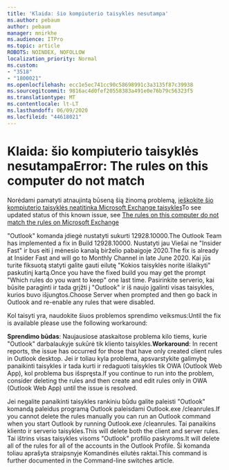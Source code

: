 ```yaml
---
title: 'Klaida: šio kompiuterio taisyklės nesutampa'
ms.author: pebaum
author: pebaum
manager: mnirkhe
ms.audience: ITPro
ms.topic: article
ROBOTS: NOINDEX, NOFOLLOW
localization_priority: Normal
ms.custom:
- "3518"
- "1800021"
ms.openlocfilehash: ecc1e5ec741cc90c58698991c3a3135f87c39938
ms.sourcegitcommit: 9816ac4d0fef20558383a491e0e76b79c56323f5
ms.translationtype: MT
ms.contentlocale: lt-LT
ms.lasthandoff: 06/09/2020
ms.locfileid: "44618021"
---
```

# <a name="error-the-rules-on-this-computer-do-not-match"></a><span data-ttu-id="566cc-102">Klaida: šio kompiuterio taisyklės nesutampa</span><span class="sxs-lookup"><span data-stu-id="566cc-102">Error: The rules on this computer do not match</span></span>

<span data-ttu-id="566cc-103">Norėdami pamatyti atnaujintą būseną šią žinomą problemą, [ieškokite šio kompiuterio taisyklės neatitinka Microsoft Exchange taisykles](https://support.office.com/article/d032e037-b224-429e-b325-633afde9b5f0)</span><span class="sxs-lookup"><span data-stu-id="566cc-103">To see updated status of this known issue, see [The rules on this computer do not match the rules on Microsoft Exchange](https://support.office.com/article/d032e037-b224-429e-b325-633afde9b5f0)</span></span>

<span data-ttu-id="566cc-104">"Outlook" komanda įdiegė nustatyti sukurti 12928.10000.</span><span class="sxs-lookup"><span data-stu-id="566cc-104">The Outlook Team has implemented a fix in Build 12928.10000.</span></span> <span data-ttu-id="566cc-105">Nustatyti jau Viešai ne "Insider Fast" ir bus eiti į mėnesio kanalą birželio pabaigoje 2020.</span><span class="sxs-lookup"><span data-stu-id="566cc-105">The fix is already at Insider Fast and will go to Monthly Channel in late June 2020.</span></span> <span data-ttu-id="566cc-106">Kai jūs turite fiksuotą statyti galite gauti eilutę "Kokios taisyklės norite išlaikyti" paskutinį kartą.</span><span class="sxs-lookup"><span data-stu-id="566cc-106">Once you have the fixed build you may get the prompt "Which rules do you want to keep" one last time.</span></span> <span data-ttu-id="566cc-107">Pasirinkite serverio, kai būsite paraginti ir tada grįžti į "Outlook" ir iš naujo įgalinti visas taisykles, kurios buvo išjungtos.</span><span class="sxs-lookup"><span data-stu-id="566cc-107">Choose Server when prompted and then go back in Outlook and re-enable any rules that were disabled.</span></span>

<span data-ttu-id="566cc-108">Kol taisyti yra, naudokite šiuos problemos sprendimo veiksmus:</span><span class="sxs-lookup"><span data-stu-id="566cc-108">Until the fix is available please use the following workaround:</span></span>

<span data-ttu-id="566cc-109">**Sprendimo būdas**: Naujausiose ataskaitose problema kilo tiems, kurie "Outlook" darbalaukyje sukūrė tik kliento taisykles.</span><span class="sxs-lookup"><span data-stu-id="566cc-109">**Workaround**: In recent reports, the issue has occurred for those that have only created client rules in Outlook desktop.</span></span> <span data-ttu-id="566cc-110">Jei ir toliau kyla problema, apsvarstykite galimybę panaikinti taisykles ir tada kurti ir redaguoti taisykles tik OWA (Outlook Web App), kol problema bus išspręsta.</span><span class="sxs-lookup"><span data-stu-id="566cc-110">If you continue to run into the problem, consider deleting the rules and then create and edit rules only in OWA (Outlook Web App) until the issue is resolved.</span></span>

<span data-ttu-id="566cc-111">Jei negalite panaikinti taisykles rankiniu būdu galite paleisti "Outlook" komandą paleidus programą Outlook paleisdami Outlook.exe /cleanrules.</span><span class="sxs-lookup"><span data-stu-id="566cc-111">If you cannot delete the rules manually you can run an Outlook command when you start Outlook by running Outlook.exe /cleanrules.</span></span> <span data-ttu-id="566cc-112">Tai panaikins kliento ir serverio taisykles.</span><span class="sxs-lookup"><span data-stu-id="566cc-112">This will delete both the client and server rules.</span></span> <span data-ttu-id="566cc-113">Tai ištrins visas taisykles visoms "Outlook" profilio paskyroms.</span><span class="sxs-lookup"><span data-stu-id="566cc-113">It will delete all of the rules for all of the accounts in the Outlook Profile.</span></span> <span data-ttu-id="566cc-114">Ši komanda toliau aprašyta straipsnyje Komandinės eilutės raktai.</span><span class="sxs-lookup"><span data-stu-id="566cc-114">This command is further documented in the Command-line switches  article.</span></span>